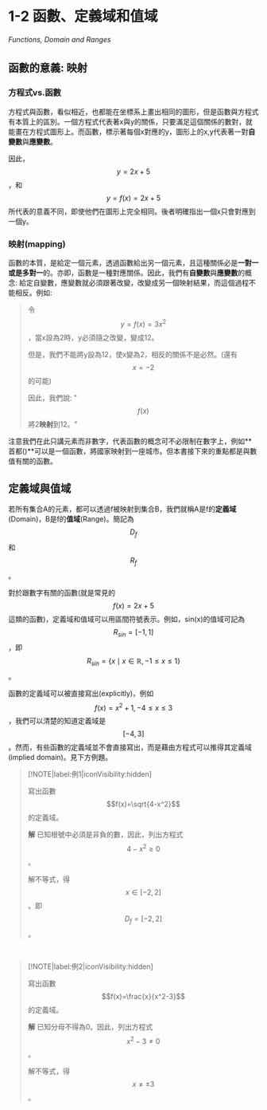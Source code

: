 # 1-2 函數、定義域和值域

###### Functions, Domain and Ranges

## 函數的意義: 映射

### 方程式vs.函數

方程式與函數，看似相近，也都能在坐標系上畫出相同的圖形，但是函數與方程式有本質上的區別。一個方程式代表著x與y的關係，只要滿足這個關係的數對，就能畫在方程式圖形上。而函數，標示著每個x對應的y，圖形上的x,y代表著一對**自變數**與**應變數**。

因此，$$y=2x+5$$，和$$y=f(x)=2x+5$$所代表的意義不同，即使他們在圖形上完全相同。後者明確指出一個x只會對應到一個y。

### 映射(mapping)

函數的本質，是給定一個元素，透過函數給出另一個元素，且這種關係必是**一對一或是多對一**的。亦即，函數是一種對應關係。因此，我們有**自變數**與**應變數**的概念: 給定自變數，應變數就必須跟著改變，改變成另一個映射結果，而這個過程不能相反。例如:

> 令$$y=f(x)=3x^2$$，當x設為2時，y必須隨之改變，變成12。
> 
> 但是，我們不能將y設為12，使x變為2，相反的關係不是必然。(還有$$x=-2$$的可能)
> 
> 因此，我們說: "$$f(x)$$將2**映射**到12。"

注意我們在此只講元素而非數字，代表函數的概念可不必限制在數字上，例如**首都()**可以是一個函數，將國家映射到一座城市。但本書接下來的重點都是與數值有關的函數。

## 定義域與值域

若所有集合A的元素，都可以透過f被映射到集合B，我們就稱A是f的**定義域**(Domain)，B是f的**值域**(Range)。簡記為$$D_f$$和$$R_f$$。

對於跟數字有關的函數(就是常見的$$f(x)=2x+5$$這類的函數)，定義域和值域可以用區間符號表示。例如，sin(x)的值域可記為$$R_{sin}=[-1,1]$$，即$$R_{sin}=\{ x \mid x \in \mathbb{R},-1 \leq x \leq 1 \} $$。

函數的定義域可以被直接寫出(explicitly)，例如$$f(x)=x^2+1,-4 \leq x \leq 3$$，我們可以清楚的知道定義域是$$[-4,3]$$。然而，有些函數的定義域並不會直接寫出，而是藉由方程式可以推得其定義域(implied domain)。見下方例題。

> [!NOTE|label:例1|iconVisibility:hidden]
> 
> 寫出函數$$f(x)=\sqrt{4-x^2}$$的定義域。
> 
> **解** 已知根號中必須是非負的數，因此，列出方程式$$4-x^2 \geq 0$$。
> 
> 解不等式，得$$x\in [-2,2]$$。即$$D_f=[-2,2]$$。

&nbsp;

> [!NOTE|label:例2|iconVisibility:hidden]
> 
> 寫出函數$$f(x)=\frac{x}{x^2-3}$$的定義域。
> 
> **解** 已知分母不得為0。因此，列出方程式$$x^2-3 \neq 0$$。
> 
> 解不等式，得$$x\neq \pm 3$$。
